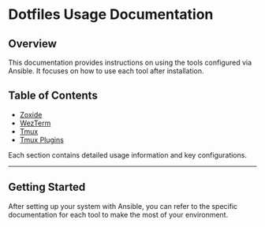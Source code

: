 # Dotfiles Usage Documentation

## Overview
This documentation provides instructions on using the tools configured via Ansible. It focuses on how to use each tool after installation.

## Table of Contents

- [Zoxide](zoxide.md)
- [WezTerm](wezterm.md)
- [Tmux](tmux.md)
- [Tmux Plugins](tmux_plugins.md)

Each section contains detailed usage information and key configurations.

---

## Getting Started
After setting up your system with Ansible, you can refer to the specific documentation for each tool to make the most of your environment.

